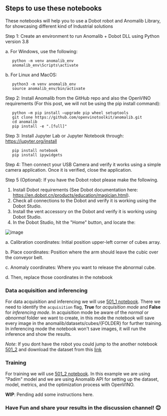 ## Steps to use these notebooks
These notebooks will help you to use a Dobot robot and Anomalib Library, for showcasing different kind of Industrial solutions

Step 1: Create an environment to run Anomalib + Dobot DLL  using Python version 3.8

a.	For Windows, use the following:
    
       python -m venv anomalib_env
       anomalib_env\Scripts\activate
       
b.	For Linux and MacOS:
    
       python3 -m venv anomalib_env
       source anomalib_env/bin/activate
        
Step 2: Install Anomalib from the GitHub repo and also the OpenVINO requirements (For this post, we will not be using the pip install command):

       python –m pip install –upgrade pip wheel setuptools
       git clone https://github.com/openvinotoolkit/anomalib.git
       cd anomalib
       pip install -e ".[full]"
       
Step 3: Install Jupyter Lab or Jupyter Notebook through: https://jupyter.org/install

       pip install notebook
       pip install ipywidgets
       
Step 4: Then connect your USB Camera and verify it works using a simple camera application. Once it is verified, close the application. 


Step 5 (Optional): If you have the Dobot robot please make the following.

1.  Install Dobot requirements (See Dobot documentation here: https://en.dobot.cn/products/education/magician.html).
2.  Check all connections to the Dobot and verify it is working using the Dobot Studio.
3.  Install the vent accessory on the Dobot and verify it is working using Dobot Studio.
4.  In the Dobot Studio, hit the "Home" button, and locate the: 

![image](https://user-images.githubusercontent.com/10940214/219142393-c589f275-e01a-44bb-b499-65ebeb83a3dd.png)

   a.   Calibration coordinates: Initial position upper-left corner of cubes array.
   
   b.	Place coordinates: Position where the arm should leave the cubic over the conveyor belt.
   
   c.	Anomaly coordinates: Where you want to release the abnormal cube. 
   
   d.	Then, replace those coordinates in the notebook 

### Data acquisition and inferencing

For data acquisition and inferencing we will use [501_1 notebook](https://github.com/openvinotoolkit/anomalib/blob/feature/notebooks/usecases/dobot/notebooks/500_use_cases/dobot/501_1_Dataset%20creation%20and%20Inference%20with%20a%20robotic%20arm.ipynb). There we need to identify the ```acquisition``` flag, **True** for _acquisition mode_ and **False** for _inferencing mode_. In acquisition mode be aware of the _normal_ or _abnormal_ folder we want to create, in this mode the notebook will save every image in the anomalib/datasets/cubes/{FOLDER} for further training. In inferencing mode the notebook won't save images, it will run the inference and show the results.

_Note_: If you dont have the robot you could jump to the another notebook [501_2](https://github.com/openvinotoolkit/anomalib/blob/feature/notebooks/usecases/dobot/notebooks/500_use_cases/dobot/501_2_Training%20a%20model%20with%20cubes%20from%20a%20robotic%20arm.ipynb) and download the dataset from this [link](https://github.com/openvinotoolkit/anomalib/releases/tag/dobot)

### Training

For training we will use [501_2 notebook](https://github.com/openvinotoolkit/anomalib/blob/feature/notebooks/usecases/dobot/notebooks/500_use_cases/dobot/501_2_Training%20a%20model%20with%20cubes%20from%20a%20robotic%20arm.ipynb). In this example we are using "Padim" model and we are using Anomalib API for setting up the dataset, model, metrics, and the optimization process with OpenVINO.

**WIP**: Pending add some instructions here.

### Have Fun and share your results in the discussion channel! 😊
